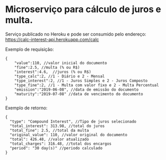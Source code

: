 # Microserviço para cálculo de juros e multa.

Serviço publicado no Heroku e pode ser consumido pelo endereço: https://calc-interest-api.herokuapp.com/calc

Exemplo de requisição:
```
{
	"value":110, //valor inicial do documento
	"fine":2.5, //multa (% ou R$)
	"interest":4.6,  //juros (% ou R$)
	"type_calc":2, //1 - Diário e 2 - Mensal
	"type_interest":2, //1 - Juros Simples e 2 - Juros Composto
	"type_fine":2, //1 - Multa com valor fixo e 2 - Multa Percentual
	"emission":"2019-06-08", //data de emissão do documento
	"maturity":"2019-07-08" //data de vencimento do documento
}
```

Exemplo de retorno:

```
{
  "type": "Compound Interest", //Tipo de juros selecionado
  "total_interest": 313.98, //total do juros
  "total_fine": 2.5, //total da multa
  "original_value": 110, //valor original do documento
  "total": 426.48, //valor atualizado
  "total_charges": 316.48, //total dos encargos
  "period": "30 day(s)" //periodo calculado
}
```
